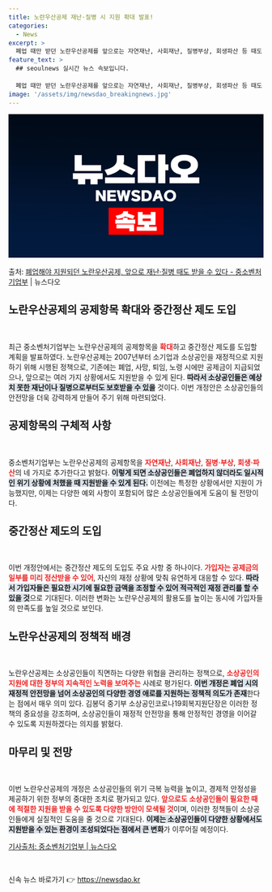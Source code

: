 ```yaml
---
title: 노란우산공제 재난·질병 시 지원 확대 발표!
categories:
  - News
excerpt: >
  폐업 때만 받던 노란우산공제를 앞으로는 자연재난, 사회재난, 질병부상, 회생파산 등 때도 받을 수 있게 된다…
feature_text: >
  ## seoulnews 실시간 뉴스 속보입니다.

  폐업 때만 받던 노란우산공제를 앞으로는 자연재난, 사회재난, 질병부상, 회생파산 등 때도 받을 수 있게 된다…
image: '/assets/img/newsdao_breakingnews.jpg'
---
```


![뉴스다오 속보](/assets/img/newsdao_breakingnews.jpg)

<p>출처: <a href="https://newsdao.kr/2262" rel="dofollow">폐업해야 지원되던 노란우산공제, 앞으로 재난·질병 때도 받을 수 있다 - 중소벤처기업부</a> | 뉴스다오</p>

<h2 data-ke-size="size26">노란우산공제의 공제항목 확대와 중간정산 제도 도입</h2>

<p data-ke-size="size16">&nbsp;</p>
최근 중소벤처기업부는 노란우산공제의 공제항목을 <b><span style="color: #ee2323;">확대</span></b>하고 중간정산 제도를 도입할 계획을 발표하였다. 노란우산공제는 2007년부터 소기업과 소상공인을 재정적으로 지원하기 위해 시행된 정책으로, 기존에는 폐업, 사망, 퇴임, 노령 시에만 공제금이 지급되었으나, 앞으로는 여러 가지 상황에서도 지원받을 수 있게 된다. <b><span style="background-color: #21538527;">따라서 소상공인들은 예상치 못한 재난이나 질병으로부터도 보호받을 수 있을</span></b> 것이다. 이번 개정안은 소상공인들의 안전망을 더욱 강력하게 만들어 주기 위해 마련되었다.

<h2 data-ke-size="size26">공제항목의 구체적 사항</h2>

<p data-ke-size="size16">&nbsp;</p>
중소벤처기업부는 노란우산공제의 공제항목을 <b><span style="color: #ee2323;">자연재난</span></b>, <b><span style="color: #ee2323;">사회재난</span></b>, <b><span style="color: #ee2323;">질병·부상</span></b>, <b><span style="color: #ee2323;">회생·파산</span></b>의 네 가지로 추가한다고 밝혔다. <b><span style="background-color: #21538527;">이렇게 되면 소상공인들은 폐업하지 않더라도 일시적인 위기 상황에 처했을 때 지원받을 수 있게 된다.</span></b> 이전에는 특정한 상황에서만 지원이 가능했지만, 이제는 다양한 예외 사항이 포함되어 많은 소상공인들에게 도움이 될 전망이다.

<h2 data-ke-size="size26">중간정산 제도의 도입</h2>

<p data-ke-size="size16">&nbsp;</p>
이번 개정안에서는 중간정산 제도의 도입도 주요 사항 중 하나이다. <b><span style="color: #ee2323;">가입자는 공제금의 일부를 미리 정산받을 수 있어</span></b>, 자신의 재정 상황에 맞춰 유연하게 대응할 수 있다. <b><span style="background-color: #21538527;">따라서 가입자들은 필요한 시기에 필요한 금액을 조정할 수 있어 적극적인 재정 관리를 할 수 있을 것</span></b>으로 기대된다. 이러한 변화는 노란우산공제의 활용도를 높이는 동시에 가입자들의 만족도를 높일 것으로 보인다.

<h2 data-ke-size="size26">노란우산공제의 정책적 배경</h2>

<p data-ke-size="size16">&nbsp;</p>
노란우산공제는 소상공인들이 직면하는 다양한 위협을 관리하는 정책으로, <b><span style="color: #ee2323;">소상공인의 지원에 대한 정부의 지속적인 노력을 보여주는</span></b> 사례로 평가된다. <b><span style="background-color: #21538527;">이번 개정은 폐업 시의 재정적 안전망을 넘어 소상공인의 다양한 경영 애로를 지원하는 정책적 의도가 존재</span></b>한다는 점에서 매우 의미 있다. 김봉덕 중기부 소상공인코로나19회복지원단장은 이러한 정책의 중요성을 강조하며, 소상공인들이 재정적 안전망을 통해 안정적인 경영을 이어갈 수 있도록 지원하겠다는 의지를 밝혔다.

<h2 data-ke-size="size26">마무리 및 전망</h2>

<p data-ke-size="size16">&nbsp;</p>
이번 노란우산공제의 개정은 소상공인들의 위기 극복 능력을 높이고, 경제적 안정성을 제공하기 위한 정부의 중대한 조치로 평가되고 있다. <b><span style="color: #ee2323;">앞으로도 소상공인들이 필요한 때에 적절한 지원을 받을 수 있도록 다양한 방안이 모색될 것</span></b>이며, 이러한 정책들이 소상공인들에게 실질적인 도움을 줄 것으로 기대된다. <b><span style="background-color: #21538527;">이제는 소상공인들이 다양한 상황에서도 지원받을 수 있는 환경이 조성되었다는 점에서 큰 변화</span></b>가 이루어질 예정이다.

<p data-ke-size="size16"><a href="https://newsdao.kr/2262">기사출처: 중소벤처기업부 | 뉴스다오</a></p>
<p data-ke-size="size16">&nbsp;</p> 

신속 뉴스 바로가기 👉 <a href="https://newsdao.kr" rel="dofollow">https://newsdao.kr</a>


